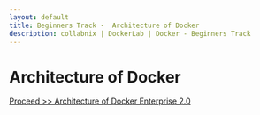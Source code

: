 ```yaml
---
layout: default
title: Beginners Track -  Architecture of Docker
description: collabnix | DockerLab | Docker - Beginners Track
---
```



# Architecture of Docker



[Proceed >> Architecture of Docker Enterprise 2.0](http://dockerlabs.collabnix.com/beginners/architecture-dockeree.html)
